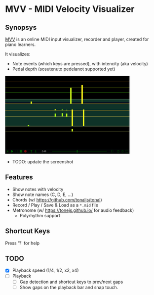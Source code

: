 # MVV - MIDI Velocity Visualizer

## Synopsys

[MVV](https://omakoto.github.io/mvv/) is an online MIDI input visualizer, recorder and player, created for piano learners.

It visualizes:
- Note events (which keys are pressed), with intencity (aka velocity)
- Pedal depth (sosutenuto pedelanot supported yet)

<a href="https://omakoto.github.io/mvv/">
  <img src="mvv-screenshot.png" alt="MVV screenshot" style="width: 80%">
</a>

- TODO: update the screenshot

## Features

- Show notes with velocity
- Show note names (C, D, E, ...)
- Chords (w/ https://github.com/tonaljs/tonal)
- Record / Play / Save & Load as a `*.mid` file
- Metronome (w/ https://tonejs.github.io/ for audio feedback)
  - Polyrhythm support

## Shortcut Keys

Press '?' for help

## TODO

- [X] Playback speed (1/4, 1/2, x2, x4)
- [ ] Playback
  - [ ] Gap detection and shortcut keys to prev/next gaps
  - [ ] Show gaps on the playback bar and snap touch.
